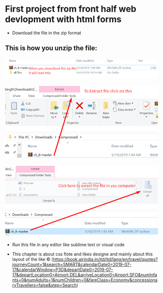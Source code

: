 # First project from front half web devlopment with html forms

* Download the file in the zip format

## This is how you unzip the file:

### ![* First Step:](img/ch_8.png)

### ![* Second Step:](img/ch_8.2.png)

### ![* Third Step:](img/ch_8.3.png)


* Run this file in any editor like sublime text or visual code
 
* This chapter is about css flote and likes designe and mainly about this layout of the like &copy;
(https://book.airindia.in/itd/itd/lang/en/travel/quotes?journeyCount=1&search=SMART&calendarDate0=2019-07-17&calendarWindow=P3D&departDate0=2019-07-17&departLocation0=Airport.DEL&arriveLocation0=Airport.SFO&numInfants=0&numAdults=1&numChildren=0&fareClass=Economy&concessionaryTravellers=false&step=Search)
